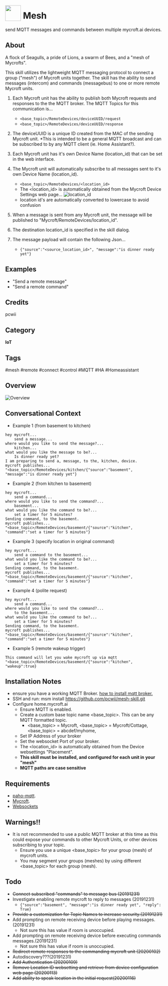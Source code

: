 # <img src='https://raw.githack.com/FortAwesome/Font-Awesome/master/svgs/solid/broadcast-tower.svg' card_color='#40DBB0' width='50' height='50' style='vertical-align:bottom'/> Mesh
send MQTT messages and commands between multiple mycroft.ai devices.

## About
A flock of Seagulls, a pride of Lions, a swarm of Bees, and a "mesh of Mycrofts".

This skill utilizes the lightweight MQTT messaging protocol to connect a group ("mesh") of Mycroft units together. The skill has the ability to send messages (intercom) and commands (messagebus) to one or more remote Mycroft units.
1. Each Mycroft unit has the ability to publish both Mycroft requests and responses to the the MQTT broker.
The MQTT Topics for this communication is...
    * ```<base_topic>/RemoteDevices/deviceUUID/request```
    * ```<base_topic>/RemoteDevices/deviceUUID/response```
2. The deviceUUID is a unique ID created from the MAC of the sending Mycroft unit.
*This is intended to be a general MQTT broadcast and can be subscribed to by any MQTT client (ie. Home Assistant?).
3. Each Mycroft unit has it's own Device Name (location_id) that can be set in the web interface.
4. The Mycroft unit will automatically subscribe to all messages sent to it's own Device Name (location_id).
    * ```<base_topic>/RemoteDevices/<location_id>```
    * The <location_id> is automatically obtained from the Mycroft Device Settings web page...
    ![location_id](/images/location_id.png)
    * location id's are automatically converted to lowercase to avoid confusion
    
5. When a message is sent from any Mycroft unit, the message will be published to "Mycroft/RemoteDevices/location_id".
6. The destination location_id is specified in the skill dialog.
7. The message payload will contain the following Json...
    * ```{"source":"<source_location_id>", "message":"is dinner ready yet"}```

## Examples
* "Send a remote message"
* "Send a remote command"

## Credits
pcwii

## Category
**IoT**

## Tags
#mesh
#remote
#connect
#control
#MQTT
#HA
#Homeassistant

## Overview
![Overview](/images/mesh-skill.png)

## Conversational Context
- Example 1 (from basement to kitchen)
```
hey mycroft...
    send a message...
where would you like to send the message?...
    kitchen...
what would you like the message to be?...
    Is dinner ready yet?
I am preparing to send a, message, to the, kitchen, device.
mycroft publishes...
"<base_topic>/RemoteDevices/kitchen/{"source":"basement", "message":"is dinner ready yet"}
```
- Example 2 (from kitchen to basement)
```
hey mycroft...
    send a command...
where would you like to send the command?...
    basement...
what would you like the command to be?...
    set a timer for 5 minutes?
Sending command, to the basement.
mycroft publishes...
"<base_topic>/RemoteDevices/basement/{"source":"kitchen", "command":"set a timer for 5 minutes"}
```
- Example 3 (specify location in original command)
```
hey mycroft...
    send a command to the basement...
what would you like the command to be?...
    set a timer for 5 minutes?
Sending command, to the basement.
mycroft publishes...
"<base_topic>/RemoteDevices/basement/{"source":"kitchen", "command":"set a timer for 5 minutes"}
```
- Example 4 (polite request)
```
hey mycroft...
    send a command...
where would you like to send the command?...
    to the basement...
what would you like the command to be?...
    set a timer for 5 minutes?
Sending command, to the basement.
mycroft publishes...
"<base_topic>/RemoteDevices/basement/{"source":"kitchen", "command":"set a timer for 5 minutes"}
```
- Example 5 (remote wakeup trigger)
```
This command will let you wake mycroft up via mqtt 
"<base_topic>/RemoteDevices/basement/{"source":"kitchen", "wakeup":true}
```
## Installation Notes
- ensure you have a working MQTT Broker. [how to install mqtt broker.](https://github.com/pcwii/mesh-skill/blob/master/broker_install.md)
- SSH and run: msm install https://github.com/pcwii/mesh-skill.git
- Configure home.mycroft.ai
    * Ensure MQTT is enabled.
    * Create a custom base topic name <base_topic>. This can be any MQTT formatted topic.
        * <base_topic> = Mycroft, <base_topic> = Mycroft/Cottage, <base_topic> = abcdef/myhome,   
    * Set IP Address of your broker
    * Set the websocket Port of your broker.
    * The <location_id> is automatically obtained from the Device websettings "Placement".
    * **This skill must be installed, and configured for each unit in your "mesh"**
    * **MQTT paths are case sensitive**

## Requirements
- [paho-mqtt](https://pypi.org/project/paho-mqtt/).
- [Mycroft](https://docs.mycroft.ai/installing.and.running/installation).
- [Websockets](https://pypi.org/project/websockets/)

## Warnings!!
- It is not recommended to use a public MQTT broker at this time as this could expose your commands to other Mycroft Units, or other devices subscribing to your topic.
    * Ensure you use a unique <base_topic> for your group (mesh) of mycroft units.
    * You may segment your groups (meshes) by using different <base_topic> for each group (mesh). 
## Todo
- ~~Connect subscribed "commands" to message bus (20191231)~~
- Investigate enabling remote mycroft to reply to messages (20191231)
    * ```{"source":"basement", "message":"is dinner ready yet", "reply": True}```
- ~~Provide a customization for Topic Names to increase security.(20191231)~~
- Add prompting on remote receiving device before playing messages.(20191231)
    * Not sure this has value if room is unoccupied.
- Add prompting on remote receiving device before executing commands messages.(20191231)
    * Not sure this has value if room is unoccupied.  
- ~~Redirect remote responses to the commanding mycroft unit (20200102)~~
- Autodiscovery???(20191231)
- ~~Add Authentication (20200109)~~
- ~~Remove Location ID websetting and retrieve from device configuration web page (20200113)~~
- ~~Add ability to speak location in the initial request(20200116)~~

